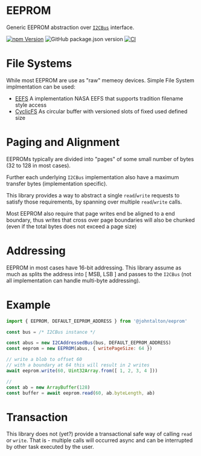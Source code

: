 # EEPROM

Generic EEPROM abstraction over [`I2CBus`](https://github.com/johntalton/and-other-delights) interface.


[![npm Version](http://img.shields.io/npm/v/@johntalton/eeprom.svg)](https://www.npmjs.com/package/@johntalton/eeprom)
![GitHub package.json version](https://img.shields.io/github/package-json/v/johntalton/eeprom)
[![CI](https://github.com/johntalton/eeprom/actions/workflows/CI.yml/badge.svg)](https://github.com/johntalton/eeprom/actions/workflows/CI.yml)

# File Systems

While most EEPROM are use as "raw" memeoy devices.  Simple File System implmentation can be used:

- [EEFS](https://github.com/johntaton/eefs) A implementation NASA EEFS that supports tradition filename style access
- [CyclicFS](https://github.com/johntaton/cyclic-fs) As circular buffer with versioned slots of fixed used defined size


# Paging and Alignment

EEPROMs typically are divided into "pages" of some small number of bytes (32 to 128 in most cases).

Further each underlying `I2CBus` implementation also have a maximum transfer bytes (implementation specific).

This library provides a way to abstract a single `read`/`write` requests to satisfy those requirements, by spanning over multiple `read`/`write` calls.

Most EEPROM also require that page writes end be aligned to a end boundary, thus writes that cross over page boundaries will also be chunked (even if the total bytes does not exceed a page size)

# Addressing

EEPROM in most cases have 16-bit addressing.  This library assume as much as splits the address into [ MSB, LSB ] and passes to the `I2CBus` (not all implementation can handle multi-byte addressing).

# Example

```javascript
import { EEPROM, DEFAULT_EEPROM_ADDRESS } from '@johntalton/eeprom'

const bus = /* I2CBus instance */

const abus = new I2CAddressedBus(bus, DEFAULT_EEPROM_ADDRESS)
const eeprom = new EEPROM(abus, { writePageSize: 64 })

// write a blob to offset 60
// with a boundary at 64 this will result in 2 writes
await eeprom.write(60, Uint32Array.from([ 1, 2, 3, 4 ]))

//
const ab = new ArrayBuffer(128)
const buffer = await eeprom.read(60, ab.byteLength, ab)
```

# Transaction

This library does not (yet?) provide a transactional safe way of calling `read` or `write`.  That is - multiple calls will occurred async and can be interrupted by other task executed by the user.